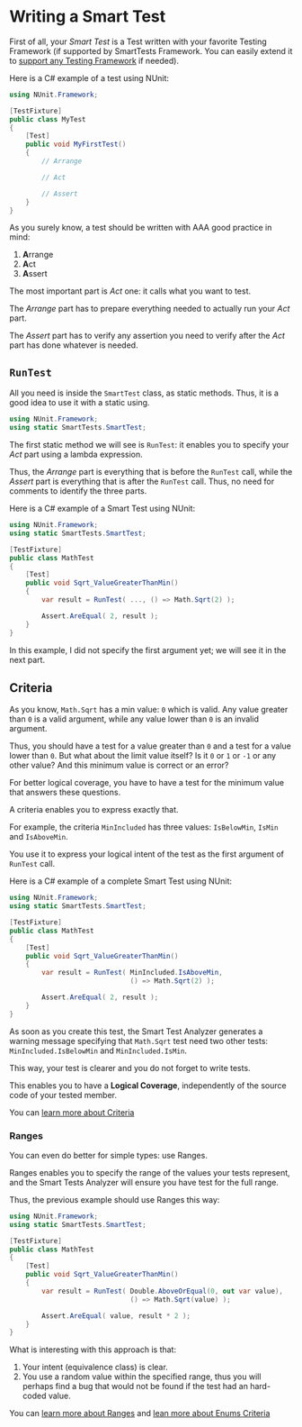 # Writing a Smart Test

First of all, your *Smart Test* is a Test written with your favorite Testing Framework (if supported by SmartTests Framework. You can easily extend it to [support any Testing Framework](TestingFrameworks/readme.md) if needed).

Here is a C# example of a test using NUnit:

```C#
using NUnit.Framework;

[TestFixture]
public class MyTest
{
    [Test]
    public void MyFirstTest()
    {
        // Arrange

        // Act

        // Assert
    }
}
```

As you surely know, a test should be written with AAA good practice in mind:

1. **A**rrange
1. **A**ct
1. **A**ssert

The most important part is *Act* one: it calls what you want to test.

The *Arrange* part has to prepare everything needed to actually run your *Act* part.

The *Assert* part has to verify any assertion you need to verify after the *Act* part has done whatever is needed.

## `RunTest`

All you need is inside the `SmartTest` class, as static methods. Thus, it is a good idea to use it with a static using.

```C#
using NUnit.Framework;
using static SmartTests.SmartTest;
```

The first static method we will see is `RunTest`: it enables you to specify your *Act* part using a lambda expression.

Thus, the *Arrange* part is everything that is before the `RunTest` call, while the *Assert* part is everything that is after the `RunTest` call.
Thus, no need for comments to identify the three parts.

Here is a C# example of a Smart Test using NUnit:

```C#
using NUnit.Framework;
using static SmartTests.SmartTest;

[TestFixture]
public class MathTest
{
    [Test]
    public void Sqrt_ValueGreaterThanMin()
    {
        var result = RunTest( ..., () => Math.Sqrt(2) );

        Assert.AreEqual( 2, result );
    }
}
```

In this example, I did not specify the first argument yet; we will see it in the next part.

## Criteria

As you know, `Math.Sqrt` has a min value: `0` which is valid.
Any value greater than `0` is a valid argument, while any value lower than `0` is an invalid argument.

Thus, you should have a test for a value greater than `0` and a test for a value lower than `0`. But what about the limit value itself? Is it `0` or `1` or `-1` or any other value?
And this minimum value is correct or an error?

For better logical coverage, you have to have a test for the minimum value that answers these questions.

A criteria enables you to express exactly that.

For example, the criteria `MinIncluded` has three values: `IsBelowMin`, `IsMin` and `IsAboveMin`.

You use it to express your logical intent of the test as the first argument of `RunTest` call.

Here is a C# example of a complete Smart Test using NUnit:

```C#
using NUnit.Framework;
using static SmartTests.SmartTest;

[TestFixture]
public class MathTest
{
    [Test]
    public void Sqrt_ValueGreaterThanMin()
    {
        var result = RunTest( MinIncluded.IsAboveMin,
                              () => Math.Sqrt(2) );

        Assert.AreEqual( 2, result );
    }
}
```

As soon as you create this test, the Smart Test Analyzer generates a warning message specifying that `Math.Sqrt` test need two other tests: `MinIncluded.IsBelowMin` and `MinIncluded.IsMin`.

This way, your test is clearer and you do not forget to write tests.

This enables you to have a **Logical Coverage**, independently of the source code of your tested member.

You can [learn more about Criteria](doc/Criteria/readme.md)

### Ranges

You can even do better for simple types: use Ranges.

Ranges enables you to specify the range of the values your tests represent, and the Smart Tests Analyzer will ensure you have test for the full range.

Thus, the previous example should use Ranges this way:

```C#
using NUnit.Framework;
using static SmartTests.SmartTest;

[TestFixture]
public class MathTest
{
    [Test]
    public void Sqrt_ValueGreaterThanMin()
    {
        var result = RunTest( Double.AboveOrEqual(0, out var value),
                              () => Math.Sqrt(value) );

        Assert.AreEqual( value, result * 2 );
    }
}
```

What is interesting with this approach is that:

1. Your intent (equivalence class) is clear.
2. You use a random value within the specified range, thus you will perhaps find a bug that would not be found if the test had an hard-coded value.

You can [learn more about Ranges](doc/Criteria/ranges.md) and [lean more about Enums Criteria](doc/Criteria/enums.md)

